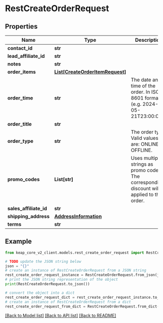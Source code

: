 # RestCreateOrderRequest


## Properties

Name | Type | Description | Notes
------------ | ------------- | ------------- | -------------
**contact_id** | **str** |  | 
**lead_affiliate_id** | **str** |  | [optional] 
**notes** | **str** |  | [optional] 
**order_items** | [**List[CreateOrderItemRequest]**](CreateOrderItemRequest.md) |  | 
**order_time** | **str** | The date and time of the order. In ISO-8601 format (e.g. 2024-05-21T23:00:00Z) | [optional] 
**order_title** | **str** |  | 
**order_type** | **str** | The order type. Valid values are: ONLINE, OFFLINE. | [optional] 
**promo_codes** | **List[str]** | Uses multiple strings as promo codes. The corresponding discount will be applied to the order. | [optional] 
**sales_affiliate_id** | **str** |  | [optional] 
**shipping_address** | [**AddressInformation**](AddressInformation.md) |  | [optional] 
**terms** | **str** |  | [optional] 

## Example

```python
from keap_core_v2_client.models.rest_create_order_request import RestCreateOrderRequest

# TODO update the JSON string below
json = "{}"
# create an instance of RestCreateOrderRequest from a JSON string
rest_create_order_request_instance = RestCreateOrderRequest.from_json(json)
# print the JSON string representation of the object
print(RestCreateOrderRequest.to_json())

# convert the object into a dict
rest_create_order_request_dict = rest_create_order_request_instance.to_dict()
# create an instance of RestCreateOrderRequest from a dict
rest_create_order_request_from_dict = RestCreateOrderRequest.from_dict(rest_create_order_request_dict)
```
[[Back to Model list]](../README.md#documentation-for-models) [[Back to API list]](../README.md#documentation-for-api-endpoints) [[Back to README]](../README.md)


